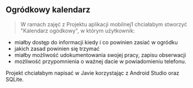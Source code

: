 ## Ogródkowy kalendarz

> W ramach zajęć z Projektu aplikacji mobilnej1 chciałabym stworzyć "Kalendarz ogódkowy", w którym użytkownik:
* miałby dostęp do informacji kiedy i co powinien zasiać w ogródku
* jakich zasad powinien się trzymać 
* miałby możliwość udokumentowania swojej pracy, zapisu obserwacji
* możliwość przypomnienia o ważnej dacie w powiadomieniu telefonu.

Projekt chciałabym napisać w Javie korzystając z Android Studio oraz SQLite.
